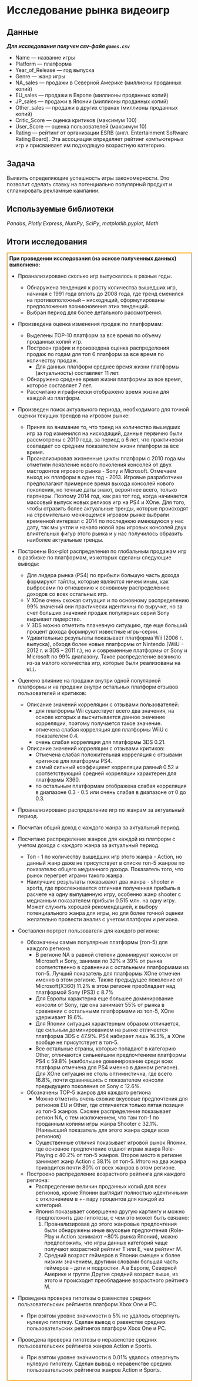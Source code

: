 # Исследование рынка видеоигр

## Данные

__*Для исследования получен csv-файл `games.csv`*__

* Name — название игры
* Platform — платформа
* Year_of_Release — год выпуска
* Genre — жанр игры
* NA_sales — продажи в Северной Америке (миллионы проданных копий)
* EU_sales — продажи в Европе (миллионы проданных копий)
* JP_sales — продажи в Японии (миллионы проданных копий)
* Other_sales — продажи в других странах (миллионы проданных копий)
* Critic_Score — оценка критиков (максимум 100)
* User_Score — оценка пользователей (максимум 10)
* Rating — рейтинг от организации ESRB (англ. Entertainment Software Rating Board). Эта ассоциация определяет рейтинг компьютерных игр и присваивает им подходящую возрастную категорию.

## Задача

Выявить определяющие успешность игры закономерности. Это позволит сделать ставку на потенциально популярный продукт и спланировать рекламные кампании.


## Используемые библиотеки
*Pandas*, *Plotly.Express*, *NumPy*, *SciPy*, *matplotlib.pyplot*, *Math*

## Итоги исследования
<div style="border:solid orange 2px; padding: 5px">

<div class="alert alert-info"> <b>При проведении исследования (на основе полученных данных) выполнено:</b></div>


- Проанализировано сколько игр выпускалось в разные годы.
  - Обнаружена тенденция к росту количества вышедших игр, начиная с 1991 года вплоть до 2008 года, где тренд сменился на противоположный – нисходящий, сформулированы предположения возникновения этих тенденций.
  - Выбран период для более детального рассмотрения.


- Произведена оценка изменения продаж по платформам:
  - Выделены TOP-10 платформ за все время по объему проданных копий игр.
  - Построен график и произведена оценка распределения продаж по годам для топ 6 платформ за все время по количеству продаж.
    - Для данных платформ среднее время жизни платформы (актуальность) составляет 11 лет.
  - Обнаружено среднее время жизни платформы за все время, которое составляет 7 лет.
  - Рассчитано и графически отображено время жизни для каждой из платформ.


- Произведен поиск актуального периода, необходимого для точной оценки текущих трендов на игровом рынке:
  - Приняв во внимание то, что тренд на количество вышедших игр за год изменился на нисходящий, данные первично были рассмотрены с 2010 года, за период в 6 лет, что практически совпадает со средним показателем жизни платформ за все время.
  - Проанализировав жизненные циклы платформ с 2010 года мы отметили появление нового поколения консолей от двух мастодонтов игрового рынка - Sony и Microsoft. Отмечаем выход их платформ в один год - 2013. Игровые разработчики предполагают примерное время выхода консолей нового поколения, но точные даты знают, вероятнее всего, только партнеры. Поэтому 2014 год, как раз тот год, когда начинается массовый выпуск новых релизов игр на PS4 и XOne. Для того, чтобы отразить более актуальные тренды, которые происходят на стремительно меняющемся игровом рынке выбрали временной интервал с 2014 по последнюю имеющуюся у нас дату, так мы учтли и начало новой эры игровых консолей двух влиятельных фигур этого рынка и у нас получилось образить наиболее актуальные тренды.


* Построены Box-plot распределения по глобальным продажам игр в разбивке по платформам, из которых сделаны следующие выводы:
  - Для лидера рынка (PS4) по прибыли большую часть дохода формируют тайтлы, которые являются ничем иным, как выбросами по отношению к основному распределению доходов со всех остальных игр.
  - У XOne очень схожая ситуация и по основному распределению 99% значений они практически идентичны по выручке, но за счет больших значений продаж популярных серий Sony вырывает лидерство.
  - У 3DS можно отметить плачевную ситуацию, где еще больший процент дохода формируют известные игры-серии.
  - Удивительные результаты показывает платформа Wii (2006 г. выпуска), обходя более новые платформы от Nintendo (WiiU – 2012 г. и 3DS – 2011 г.), но и современные платформы от Sony и Microsoft по 99% диапазону. Такое распределение возникло из-за малого количества игр, которые были реализованы на `Wii`.


* Оценено влияние на продажи внутри одной популярной платформы и на продажи внутри остальных платформ отзывов пользователей и критиков:
  - Описание значений корреляции с отзывами пользователей:
    - для платформы Wii существует всего два значения, на основе которых и высчитывается данное значение корреляции, поэтому получается такое значение.
    - отмечена слабая корреляция для платформы WiiU c показателем 0.4.
    - очень слабая корреляция для платформы 3DS 0.21.
  - Описание значений корреляции с отзывами критиков:
    - Отмечена слабая положительная корреляция с отзывами критиков для платформы PS4.
    - самый сильный коэффициент корреляции равный 0.52 и соответствующий средней корреляции характерен для платформы X360.
    - по остальным платформам отображена слабая корреляция в диапазоне 0.3 - 0.5 или очень слабая в диапазоне от 0 до 0.3.


- Проанализировано распределение игр по жанрам за актуальный период.


- Посчитан общий доход с каждого жанра за актуальный период.


- Посчитано распределение жанров для каждой из платформ с учетом дохода с каждого жанра за актуальный период.
  * Топ - 1 по количеству вышедших игр этого жанра  - Action, но данный жанр даже не присутствует в списке топ-5 жанров по показателю общего медианного дохода. Показатель того, что рынок перегрет играми такого жанра.
  * Наилучшие результаты показывают два жанра - shooter и sports, где прослеживается отличная полученная прибыль в расчете на одну выпущенную игру, особенно жанр shooter с медианным показателем прибыли 0.515 млн. на одну игру. Может служить хорошей рекомендацией, к выбору потенциального жанра для игры, но для более точной оценки желательно провести анализ с учетом платформ и региона.


- Составлен портрет пользователя для каждого региона:
  - Обозначены самые популярные платформы (топ-5) для каждого региона
    * В регионе NA в равной степени доминируют консоли от Microsoft и Sony, занимая по 32% и 39% от рынка соответственно в сравнении с остальными платформами из топ-5. Лучший показатель для платформы XOne отмечен именно в этом регионе. Также предыдущее поколение от Microsoft(X360) 11.2% в этом регионе преобладает над платформой Sony (PS3) с 8.7%
    * Для Европы характерна еще большее доминирование консоли от Sony, где она занимает 55% от рынка в сравнении с остальными платформами из топ-5, XOne удерживает 19.6%.
    * Для Японии ситуация характерным образом отличается, где сильным доминированием на рынке отличается платформа 3DS с 47.9%. PS4 набирает лишь 16.3%, а XOne вообще не присутствует в топ-5.
    * Все остальные страны, которые попадают в категорию Other, отличаются сильнейшим предпочтением платформы PS4 с 59.8% (наибольшее доминирование среди всех платформ отмечена для PS4 именно в данном регионе). Для XOne ситуация не столь оптимистична, где всего 16.8%, почти сравнявшись с показателем консоли предыдущего поколения от Sony с 12.6%.
  - Обозначены TOP-5 жанров для каждого региона
    * Можно отметить очень схожие вкусовые предпочтения для регионов EU и Other, где отличается только пятая позиция из топ-5 жанров. Схожее распределение показывает регион NA, с тем исключением, что там топ-1 по проданным копиям игры жанра Shooter с 32.1%. (Наивысший показатель для этого жанра среди всех регионов)
    * Существенные отличия показывает игровой рынок Японии, где основное предпочтение отдают играм жанра Role-Playing c 40.2% от топ-5 жанров. Второе место в регионе занимает жанр Action с 38.1% от топ-5. Итого на два жанра приходится почти 80% от всех жанров в этом регионе.
  - Построено распределение возрастного рейтинга для каждого региона:
    * Распределение величин проданных копий для всех регионов, кроме Японии выглядит полностью идентичными с отклонением в +- пару процентов для каждой из категорий.
    * Япония показывает совершенно другую картингу и можно предположить две гипотезы, с чем это может быть связано:
      1. Проанализировав до этого жанровые предпочтения были обнаружены иные вкусовые предпочтения (Role-Play и Action занимают ~80% рынка Японии), можно предположить, что игры данных категорий чаще получают возрастной рейтинг Т или Е, чем рейтинг М.
      2. Средний возраст геймеров в Японии смещен к более низким значением, другими словами большая часть геймеров – дети и подростки. А в Европе, Северной Америке и группе Другие средний возраст выше, из этого и происходит преобладание возрастного рейтинга М.


- Проведена проверка гипотезы о равенстве средних пользовательских рейтингов платформ Xbox One и PC.
  - При взятом уровне значимости в 5% не удалось отвергнуть нулевую гипотезу. Сделан вывод о равенстве средних пользовательских рейтингов платформ Xbox One и PC.
- Проведена проверка гипотезы о неравенстве средних пользовательских рейтингов жанров Action и Sports.
  - При взятом уровне значимости в 0.01% удалось отвергнуть нулевую гипотезу. Сделан вывод о неравенстве средних пользовательских рейтингов жанров Action и Sports.
